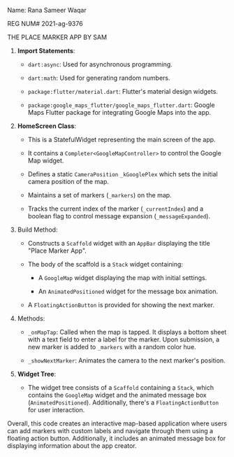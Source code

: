 Name: Rana Sameer Waqar

REG NUM#  2021-ag-9376

THE PLACE MARKER APP BY SAM





1. **Import Statements**:

    - `dart:async`: Used for asynchronous programming.

    - `dart:math`: Used for generating random numbers.

    - `package:flutter/material.dart`: Flutter's material design widgets.

    - `package:google_maps_flutter/google_maps_flutter.dart`: Google Maps Flutter package for integrating Google Maps into the app.



2. **HomeScreen Class**:

    - This is a StatefulWidget representing the main screen of the app.

    - It contains a `Completer<GoogleMapController>` to control the Google Map widget.

    - Defines a static `CameraPosition` `_kGooglePlex` which sets the initial camera position of the map.

    - Maintains a set of markers (`_markers`) on the map.

    - Tracks the current index of the marker (`_currentIndex`) and a boolean flag to control message expansion (`_messageExpanded`).



3. Build Method:

    - Constructs a `Scaffold` widget with an `AppBar` displaying the title "Place Marker App".

    - The body of the scaffold is a `Stack` widget containing:

        - A `GoogleMap` widget displaying the map with initial settings.

        - An `AnimatedPositioned` widget for the message box animation.

    - A `FloatingActionButton` is provided for showing the next marker.



4. Methods:

    - `_onMapTap`: Called when the map is tapped. It displays a bottom sheet with a text field to enter a label for the marker. Upon submission, a new marker is added to `_markers` with a random color hue.

    - `_showNextMarker`: Animates the camera to the next marker's position.



5. **Widget Tree**:

    - The widget tree consists of a `Scaffold` containing a `Stack`, which contains the `GoogleMap` widget and the animated message box (`AnimatedPositioned`). Additionally, there's a `FloatingActionButton` for user interaction.



Overall, this code creates an interactive map-based application where users can add markers with custom labels and navigate through them using a floating action button. Additionally, it includes an animated message box for displaying information about the app creator. 
